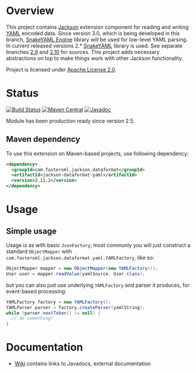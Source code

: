 # Overview

This project contains [Jackson](../../../../jackson) extension component for reading and writing [YAML](http://en.wikipedia.org/wiki/YAML) encoded data.
Since version 3.0, which is being developed in this branch, [SnakeYAML Engine](https://bitbucket.org/snakeyaml/snakeyaml-engine/) library will be used for low-level YAML parsing.
In current released versions 2.* [SnakeYAML](https://bitbucket.org/snakeyaml/snakeyaml/) library is used. See separate branches [2.9](https://github.com/FasterXML/jackson-dataformats-text/tree/2.9) and [2.10](https://github.com/FasterXML/jackson-dataformats-text/tree/2.10) for sources.
This project adds necessary abstractions on top to make things work with other Jackson functionality.

Project is licensed under [Apache License 2.0](http://www.apache.org/licenses/LICENSE-2.0.txt).

# Status

[![Build Status](https://travis-ci.org/FasterXML/jackson-dataformat-yaml.svg?branch=master)](https://travis-ci.org/FasterXML/jackson-dataformat-yaml)
[![Maven Central](https://maven-badges.herokuapp.com/maven-central/com.fasterxml.jackson.dataformat/jackson-dataformat-yaml/badge.svg)](https://maven-badges.herokuapp.com/maven-central/com.fasterxml.jackson.dataformat/jackson-dataformat-yaml/)
[![Javadoc](https://javadoc.io/badge/com.fasterxml.jackson.dataformat/jackson-dataformat-yaml.svg)](http://www.javadoc.io/doc/com.fasterxml.jackson.dataformat/jackson-dataformat-yaml)

Module has been production ready since version 2.5.

## Maven dependency

To use this extension on Maven-based projects, use following dependency:

```xml
<dependency>
  <groupId>com.fasterxml.jackson.dataformat</groupId>
  <artifactId>jackson-dataformat-yaml</artifactId>
  <version>2.11.2</version>
</dependency>
```

# Usage

## Simple usage

Usage is as with basic `JsonFactory`; most commonly you will just construct a standard `ObjectMapper` with `com.fasterxml.jackson.dataformat.yaml.YAMLFactory`, like so:

```java
ObjectMapper mapper = new ObjectMapper(new YAMLFactory());
User user = mapper.readValue(yamlSource, User.class);
```

but you can also just use underlying `YAMLFactory` and parser it produces, for event-based processing:

```java
YAMLFactory factory = new YAMLFactory();
YAMLParser parser = factory.createParser(yamlString);
while (parser.nextToken() != null) {
  // do something!
}
```

# Documentation

* [Wiki](../../../wiki) contains links to Javadocs, external documentation
